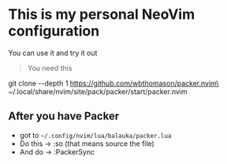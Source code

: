 # This is my personal NeoVim configuration

You can use it and try it out

>You need this

 git clone --depth 1 https://github.com/wbthomason/packer.nvim\
  ~/.local/share/nvim/site/pack/packer/start/packer.nvim

## After you have Packer

- got to `~/.config/nvim/lua/balauka/packer.lua`
- Do this -> :so (that means source the file)
- And do -> :PackerSync

